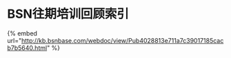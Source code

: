 # BSN往期培训回顾索引

{% embed url="http://kb.bsnbase.com/webdoc/view/Pub4028813e711a7c39017185cacb7b5640.html" %}







